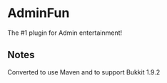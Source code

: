 # AdminFun
The #1 plugin for Admin entertainment!

## Notes
Converted to use Maven and to support Bukkit 1.9.2
